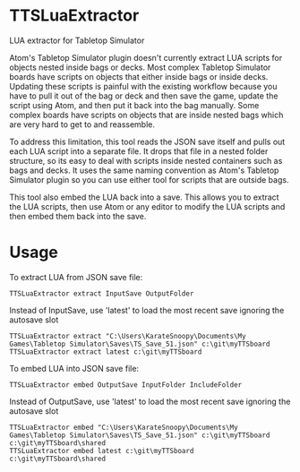 # TTSLuaExtractor

LUA extractor for Tabletop Simulator

Atom's Tabletop Simulator plugin doesn't currently extract LUA scripts for objects nested inside bags or decks. Most complex Tabletop Simulator boards have scripts on objects that either inside bags or inside decks. Updating these scripts is painful with the existing workflow because you have to pull it out of the bag or deck and then save the game, update the script using Atom, and then put it back into the bag manually. Some complex boards have scripts on objects that are inside nested bags which are very hard to get to and reassemble.

To address this limitation, this tool reads the JSON save itself and pulls out each LUA script into a separate file. It drops that file in a nested folder structure, so its easy to deal with scripts inside nested containers such as bags and decks. It uses the same naming convention as Atom's Tabletop Simulator plugin so you can use either tool for scripts that are outside bags.

This tool also embed the LUA back into a save. This allows you to extract the LUA scripts, then use Atom or any editor to modify the LUA scripts and then embed them back into the save.

# Usage

To extract LUA from JSON save file:
```
TTSLuaExtractor extract InputSave OutputFolder
```
Instead of InputSave, use 'latest' to load the most recent save ignoring the autosave slot
```
TTSLuaExtractor extract "C:\Users\KarateSnoopy\Documents\My Games\Tabletop Simulator\Saves\TS_Save_51.json" c:\git\myTTSboard
TTSLuaExtractor extract latest c:\git\myTTSboard
```


To embed LUA into JSON save file:
```
TTSLuaExtractor embed OutputSave InputFolder IncludeFolder
```
Instead of OutputSave, use 'latest' to load the most recent save ignoring the autosave slot
```
TTSLuaExtractor embed "C:\Users\KarateSnoopy\Documents\My Games\Tabletop Simulator\Saves\TS_Save_51.json" c:\git\myTTSboard c:\git\myTTSboard\shared
TTSLuaExtractor embed latest c:\git\myTTSboard c:\git\myTTSboard\shared
```
